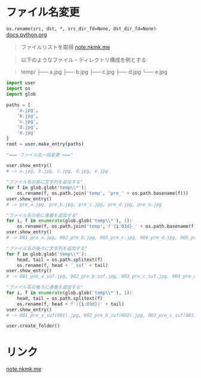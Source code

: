 # ファイル名変更

`os.rename(src, dst, *, src_dir_fd=None, dst_dir_fd=None)`
[docs.python.org](https://docs.python.org/ja/3/library/os.html#os.rename)

> ファイルリストを取得
[note.nkmk.me](https://note.nkmk.me/python-glob-usage/)

> 以下のようなファイル・ディレクトリ構成を例とする

> temp/
  ├── a.jpg
  ├── b.jpg
  ├── c.jpg
  ├── d.jpg
  └── e.jpg

```python
import user
import os
import glob

paths = [
    'a.jpg',
    'b.jpg',
    'c.jpg',
    'd.jpg',
    'e.jpg'
]
root = user.make_entry(paths)

"=== ファイル名一括変更 ==="

user.show_entry()
# -> a.jpg, b.jpg, c.jpg, d.jpg, e.jpg

"ファイル名の前に文字列を追加する"
for f in glob.glob('temp\\*'):
    os.rename(f, os.path.join('temp', 'pre_' + os.path.basename(f)))
user.show_entry()
# -> pre_a.jpg, pre_b.jpg, pre_c.jpg, pre_d.jpg, pre_e.jpg

"ファイル名の前に連番を追加する"
for i, f in enumerate(glob.glob('temp\\*'), 1):
    os.rename(f, os.path.join('temp', f'{i:03d}_' + os.path.basename(f)))
user.show_entry()
# -> 001_pre_a.jpg, 002_pre_b.jpg, 003_pre_c.jpg, 004_pre_d.jpg, 005_pre_e.jpg

"ファイル名の後ろに文字列を追加する"
for f in glob.glob('temp\\*'):
    head, tail = os.path.splitext(f)
    os.rename(f, head + '_suf' + tail)
user.show_entry()
# -> 001_pre_a_suf.jpg, 002_pre_b_suf.jpg, 003_pre_c_suf.jpg, 004_pre_d_suf.jpg, 005_pre_e_suf.jpg

"ファイル名の後ろに連番を追加する"
for i, f in enumerate(glob.glob('temp\\*'), 1):
    head, tail = os.path.splitext(f)
    os.rename(f, head + f'({i:03d})' + tail)
user.show_entry()
# -> 001_pre_a_suf(001).jpg, 002_pre_b_suf(002).jpg, 003_pre_c_suf(003).jpg, 004_pre_d_suf(004).jpg, 005_pre_e_suf(005).jpg

user.create_folder()
```

# リンク

[note.nkmk.me](https://note.nkmk.me/python-os-rename-glob-format-basename-splitext/)

